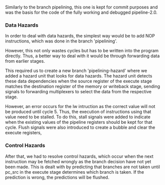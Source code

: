 Similarly to the branch pipelining, this one is kept for commit purposes and was the basis for the code of the fully working and debugged pipeline-2.0.

### Data Hazards
In order to deal with data hazards, the simplest way would be to add NOP instructions, which was done in the branch 'pipelining'. 

However, this not only wastes cycles but has to be written into the program directly. Thus, a better way to deal with it would be through forwarding data from earlier stages.

This required us to create a new branch 'pipelining-hazard' where we added a hazard unit that looks for data hazards. The hazard unit detects these data dependencies when the source register of the execute stage matches the destination register of the memory or writeback stage, sending signals to forwarding multiplexers to select the data from the respective stage.

However, an error occurs for the lw intruction as the correct value will not be produced until cycle 5. Thus, the execution of instructions using that value need to be stalled. To do this, stall signals were added to indicate when the existing values of the pipeline registers should be kept for that cycle. Flush signals were also introduced to create a bubble and clear the execute registers,

### Control Hazards
After that, we had to resolve control hazards, which occur when the next instruction may be fetched wrongly as the branch decision have not yet been made. This is dealt with by predicting that branches are not taken until pc_src in the execute stage determines which branch is taken. If the prediction is wrong, the predictions will be flushed.
